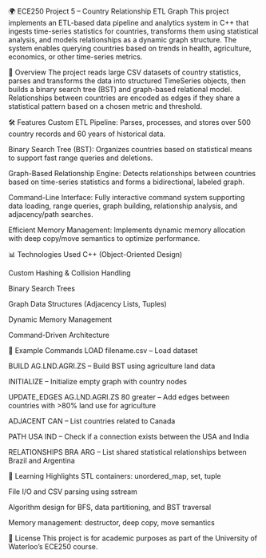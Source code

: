 🌍 ECE250 Project 5 – Country Relationship ETL Graph
This project implements an ETL-based data pipeline and analytics system in C++ that ingests time-series statistics for countries, transforms them using statistical analysis, and models relationships as a dynamic graph structure. The system enables querying countries based on trends in health, agriculture, economics, or other time-series metrics.

🚀 Overview
The project reads large CSV datasets of country statistics, parses and transforms the data into structured TimeSeries objects, then builds a binary search tree (BST) and graph-based relational model. Relationships between countries are encoded as edges if they share a statistical pattern based on a chosen metric and threshold.

🛠️ Features
Custom ETL Pipeline: Parses, processes, and stores over 500 country records and 60 years of historical data.

Binary Search Tree (BST): Organizes countries based on statistical means to support fast range queries and deletions.

Graph-Based Relationship Engine: Detects relationships between countries based on time-series statistics and forms a bidirectional, labeled graph.

Command-Line Interface: Fully interactive command system supporting data loading, range queries, graph building, relationship analysis, and adjacency/path searches.

Efficient Memory Management: Implements dynamic memory allocation with deep copy/move semantics to optimize performance.

📊 Technologies Used
C++ (Object-Oriented Design)

Custom Hashing & Collision Handling

Binary Search Trees

Graph Data Structures (Adjacency Lists, Tuples)

Dynamic Memory Management

Command-Driven Architecture

📌 Example Commands
LOAD filename.csv – Load dataset

BUILD AG.LND.AGRI.ZS – Build BST using agriculture land data

INITIALIZE – Initialize empty graph with country nodes

UPDATE_EDGES AG.LND.AGRI.ZS 80 greater – Add edges between countries with >80% land use for agriculture

ADJACENT CAN – List countries related to Canada

PATH USA IND – Check if a connection exists between the USA and India

RELATIONSHIPS BRA ARG – List shared statistical relationships between Brazil and Argentina

🧠 Learning Highlights
STL containers: unordered_map, set, tuple

File I/O and CSV parsing using sstream

Algorithm design for BFS, data partitioning, and BST traversal

Memory management: destructor, deep copy, move semantics

📜 License
This project is for academic purposes as part of the University of Waterloo’s ECE250 course.
